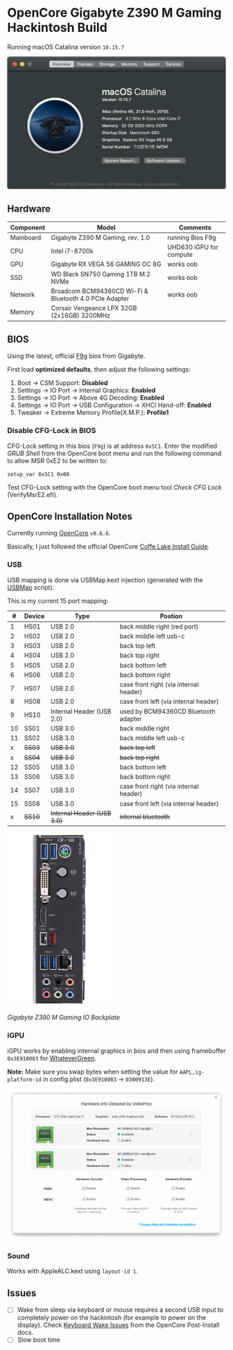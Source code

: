 # OpenCore Gigabyte Z390 M Gaming Hackintosh Build

Running macOS Catalina version `10.15.7`

![about this Mac](img/about_this_mac.png)


## Hardware

Component | Model | Comments
--------- | ----- | --------
Mainboard | Gigabyte Z390 M Gaming, rev. 1.0                        | running Bios F9g 
CPU       | Intel i7-8700k                                          | UHD630 iGPU for compute 
GPU       | Gigabyte RX VEGA 56 GAMING OC 8G                        | works oob
SSD       | WD Black SN750 Gaming 1TB M.2 NVMe                      | works oob
Network   | Broadcom BCM94360CD Wi-Fi & Bluetooth 4.0 PCIe Adapter  | works oob
Memory    | Corsair Vengeance LPX 32GB (2x16GB) 3200MHz             | 


## BIOS

Using the latest, official [F9g](https://www.gigabyte.com/Motherboard/Z390-M-GAMING-rev-10/support#support-dl-bios) bios from Gigabyte.

First load **optimized defaults**, then adjust the following settings:

1. Boot -> CSM Support: **Disabled**
2. Settings -> IO Port -> Internal Graphics: **Enabled**
3. Settings -> IO Port -> Above 4G Decoding: **Enabled**
4. Settings -> IO Port -> USB Configuration -> XHCI Hand-off: **Enabled**
5. Tweaker -> Extreme Memory Profile(X.M.P.): **Profile1**


### Disable CFG-Lock in BIOS

CFG-Lock setting in this bios (`F9g`) is at address `0x5C1`.
Enter the modified _GRUB Shell_ from the OpenCore boot menu and
run the following command to allow MSR 0xE2 to be written to:

```
setup_var 0x5C1 0x00
```

Test CFG-Lock setting with the OpenCore boot menu tool _Check CFG Lock_ (VerifyMsrE2.efi).


## OpenCore Installation Notes

Currently running [OpenCore](https://github.com/acidanthera/OpenCorePkg/releases) `v0.6.6`.

Basically, I just followed the official OpenCore [Coffe Lake Install Guide](https://dortania.github.io/OpenCore-Install-Guide/config.plist/coffee-lake.html).


### USB

USB mapping is done via USBMap.kext injection (generated with the
[USBMap](https://github.com/corpnewt/USBMap) script).

This is my current 15 port mapping:

\# | Device | Type | Postion
-- | ------ | ---- | -------
1 | HS01 | USB 2.0 | back middle right (red port)
2 | HS02 | USB 2.0 | back middle left usb-c
3 | HS03 | USB 2.0 | back top left
4 | HS04 | USB 2.0 | back top right
5 | HS05 | USB 2.0 | back bottom left
6 | HS06 | USB 2.0 | back bottom right
7 | HS07 | USB 2.0 | case front right (via internal header)
8 | HS08 | USB 2.0 | case front left (via internal header)
9 | HS10 | Internal Header (USB 2.0) | used by BCM94360CD Bluetooth adapter 
10 | SS01 | USB 3.0 | back middle right
11 | SS02 | USB 3.0 | back middle left usb-c
x | ~~SS03~~ | ~~USB 3.0~~ | ~~back top left~~
x | ~~SS04~~ | ~~USB 3.0~~ | ~~back top right~~
12 | SS05 | USB 3.0 | back bottom left
13 | SS06 | USB 3.0 | back bottom right
14 | SS07 | USB 3.0 | case front right (via internal header)
15 | SS08 | USB 3.0 | case front left (via internal header)
x | ~~SS10~~ | ~~Internal Header (USB 3.0)~~ | ~~internal bluetooth~~

![IO backplate](img/mainboard_io_backplate.png)

_Gigabyte Z390 M Gaming IO Backplate_


### iGPU

iGPU works by enabling internal graphics in bios and then using framebuffer `0x3E910003` for [WhateverGreen](https://github.com/acidanthera/WhateverGreen).

**Note:** Make sure you swap bytes when setting the value for `AAPL,ig-platform-id` in config.plist (`0x3E910003` -> `0300913E`).

![iGPU acceleration](img/videoproc_hardware_info.png)


### Sound

Works with AppleALC.kext using `layout-id 1`.


## Issues

- [ ] Wake from sleep via keyboard or mouse requires a second USB input to completely power on the hackintosh (for example to power on the display).
Check [Keyboard Wake Issues](https://dortania.github.io/OpenCore-Post-Install/usb/misc/keyboard.html) from the OpenCore Post-Install docs.
- [ ] Slow boot time